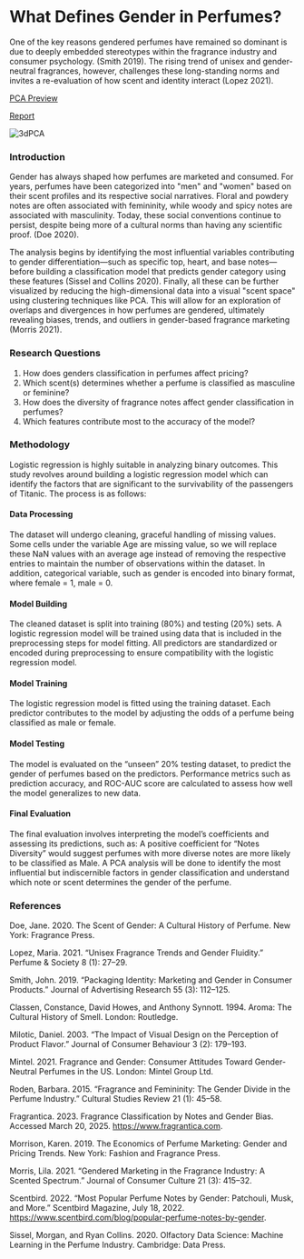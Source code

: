 # What Defines Gender in Perfumes?
One of the key reasons gendered perfumes have remained so dominant is due to deeply embedded stereotypes within the fragrance industry and consumer psychology. (Smith 2019). The rising trend of unisex and gender-neutral fragrances, however, challenges these long-standing norms and invites a re-evaluation of how scent and identity interact (Lopez 2021).

[PCA Preview](https://xuanx1.github.io/profumoBinario/perfume_pca_3d_plot.html)

[Report](https://github.com/xuanx1/profumoBinario/blob/main/final_report_xuan.pdf)

![3dPCA](https://github.com/user-attachments/assets/ba844883-5723-46dc-a60f-bb1889860cd2)


### Introduction 
Gender has always shaped how perfumes are marketed and consumed. For years, perfumes have been categorized into "men" and "women" based on their scent profiles and its respective social narratives. Floral and powdery notes are often associated with femininity, while woody and spicy notes are associated with masculinity. Today, these social conventions continue to persist, despite being more of a cultural norms than having any scientific proof. (Doe 2020).

The analysis begins by identifying the most influential variables contributing to gender differentiation—such as specific top, heart, and base notes—before building a classification model that predicts gender category using these features (Sissel and Collins 2020). Finally, all these can be further visualized by reducing the high-dimensional data into a visual "scent space" using clustering techniques like PCA. This will allow for an exploration of overlaps and divergences in how perfumes are gendered, ultimately revealing biases, trends, and outliers in gender-based fragrance marketing (Morris 2021).

###	Research Questions
1. How does genders classification in perfumes affect pricing?
2. Which scent(s) determines whether a perfume is classified as masculine or feminine?
3. How does the diversity of fragrance notes affect gender classification in perfumes?
4. Which features contribute most to the accuracy of the model?


###	Methodology 
Logistic regression is highly suitable in analyzing binary outcomes. This study revolves around building a logistic regression model which can identify the factors that are significant to the survivability of the passengers of Titanic. The process is as follows:

#### Data Processing 

The dataset will undergo cleaning, graceful handling of missing values. Some cells under the variable Age are missing value, so we will replace these NaN values with an average age instead of removing the respective entries to maintain the number of observations within the dataset. In addition, categorical variable, such as gender is encoded into binary format, where female = 1, male = 0.

#### Model Building 

The cleaned dataset is split into training (80%) and testing (20%) sets. A logistic regression model will be trained using data that is included in the preprocessing steps for model fitting. All predictors are standardized or encoded during preprocessing to ensure compatibility with the logistic regression model.

#### Model Training 

The logistic regression model is fitted using the training dataset. Each predictor contributes to the model by adjusting the odds of a perfume being classified as male or female.

#### Model Testing 

The model is evaluated on the “unseen” 20% testing dataset, to predict the gender of perfumes based on the predictors. Performance metrics such as prediction accuracy, and ROC-AUC score are calculated to assess how well the model generalizes to new data.

#### Final Evaluation 

The final evaluation involves interpreting the model’s coefficients and assessing its predictions, such as: A positive coefficient for “Notes Diversity” would suggest perfumes with more diverse notes are more likely to be classified as Male. A PCA analysis will be done to identify the most influential but indiscernible factors in gender classification and understand which note or scent determines the gender of the perfume.

### References
Doe, Jane. 2020. The Scent of Gender: A Cultural History of Perfume. New York: Fragrance Press.

Lopez, Maria. 2021. “Unisex Fragrance Trends and Gender Fluidity.” Perfume & Society 8 (1): 27–29.

Smith, John. 2019. “Packaging Identity: Marketing and Gender in Consumer Products.” Journal of Advertising Research 55 (3): 112–125.

Classen, Constance, David Howes, and Anthony Synnott. 1994. Aroma: The Cultural History of Smell. London: Routledge.

Milotic, Daniel. 2003. “The Impact of Visual Design on the Perception of Product Flavor.” Journal of Consumer Behaviour 3 (2): 179–193.

Mintel. 2021. Fragrance and Gender: Consumer Attitudes Toward Gender-Neutral Perfumes in the US. London: Mintel Group Ltd.

Roden, Barbara. 2015. “Fragrance and Femininity: The Gender Divide in the Perfume Industry.” Cultural Studies Review 21 (1): 45–58.

Fragrantica. 2023. Fragrance Classification by Notes and Gender Bias. Accessed March 20, 2025. https://www.fragrantica.com.

Morrison, Karen. 2019. The Economics of Perfume Marketing: Gender and Pricing Trends. New York: Fashion and Fragrance Press.

Morris, Lila. 2021. “Gendered Marketing in the Fragrance Industry: A Scented Spectrum.” Journal of Consumer Culture 21 (3): 415–32.

Scentbird. 2022. “Most Popular Perfume Notes by Gender: Patchouli, Musk, and More.” Scentbird Magazine, July 18, 2022. https://www.scentbird.com/blog/popular-perfume-notes-by-gender.

Sissel, Morgan, and Ryan Collins. 2020. Olfactory Data Science: Machine Learning in the Perfume Industry. Cambridge: Data Press.

